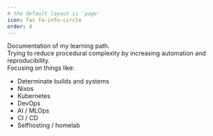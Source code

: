 ```yaml
---
# the default layout is 'page'
icon: fas fa-info-circle
order: 4
---
```


Documentation of my learning path.  
Trying to reduce procedural complexity by increasing automation and reproducibility.  
Focusing on things like:

* Determinate builds and systems
* Nixos
* Kubernetes
* DevOps
* AI / MLOps
* CI / CD
* Selfhosting / homelab
 
